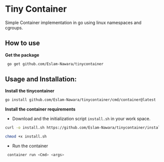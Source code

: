 
# Tiny Container
Simple Container implementation in go using linux namespaces and cgroups.
##  How to use
**Get the package**
```sh 
 go get github.com/Eslam-Nawara/tinycontainer
```
## Usage and Installation:
**Install the tinycontainer**
```sh 
go install github.com/Eslam-Nawara/tinycontainer/cmd/container@latest
```
**Install the container requirements**
- Download and the initialization script `install.sh` in your work space. 
```sh
curl -o install.sh https://github.com/Eslam-Nawara/tinycontainer/install.sh
 ```
 ```sh
chmod +x install.sh
```
- Run the container
```sh
 container run <Cmd> <args>
```
